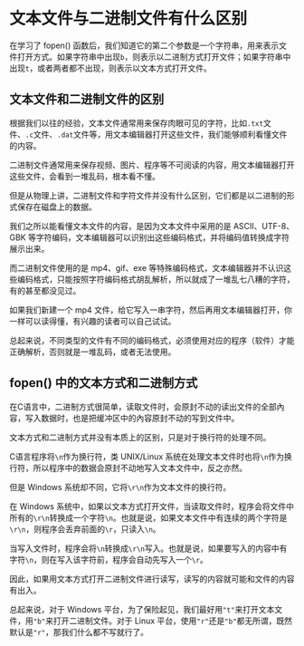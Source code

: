 # 文本文件与二进制文件有什么区别

在学习了 fopen() 函数后，我们知道它的第二个参数是一个字符串，用来表示文件打开方式。如果字符串中出现`b`，则表示以二进制方式打开文件；如果字符串中出现`t`，或者两者都不出现，则表示以文本方式打开文件。

## 文本文件和二进制文件的区别

根据我们以往的经验，文本文件通常用来保存肉眼可见的字符，比如`.txt`文件、`.c`文件、`.dat`文件等，用文本编辑器打开这些文件，我们能够顺利看懂文件的内容。

二进制文件通常用来保存视频、图片、程序等不可阅读的内容，用文本编辑器打开这些文件，会看到一堆乱码，根本看不懂。

但是从物理上讲，二进制文件和字符文件并没有什么区别，它们都是以二进制的形式保存在磁盘上的数据。

我们之所以能看懂文本文件的内容，是因为文本文件中采用的是 ASCII、UTF-8、GBK 等字符编码，文本编辑器可以识别出这些编码格式，并将编码值转换成字符展示出来。

而二进制文件使用的是 mp4、gif、exe 等特殊编码格式，文本编辑器并不认识这些编码格式，只能按照字符编码格式胡乱解析，所以就成了一堆乱七八糟的字符，有的甚至都没见过。

如果我们新建一个 mp4 文件，给它写入一串字符，然后再用文本编辑器打开，你一样可以读得懂，有兴趣的读者可以自己试试。

总起来说，不同类型的文件有不同的编码格式，必须使用对应的程序（软件）才能正确解析，否则就是一堆乱码，或者无法使用。

## fopen() 中的文本方式和二进制方式

在C语言中，二进制方式很简单，读取文件时，会原封不动的读出文件的全部內容，写入数据时，也是把缓冲区中的內容原封不动的写到文件中。

文本方式和二进制方式并没有本质上的区别，只是对于换行符的处理不同。

C语言程序将`\n`作为换行符，类 UNIX/Linux 系统在处理文本文件时也将`\n`作为换行符，所以程序中的数据会原封不动地写入文本文件中，反之亦然。

但是 Windows 系统却不同，它将`\r\n`作为文本文件的换行符。

在 Windows 系统中，如果以文本方式打开文件，当读取文件时，程序会将文件中所有的`\r\n`转换成一个字符`\n`。也就是说，如果文本文件中有连续的两个字符是`\r\n`，则程序会丢弃前面的`\r`，只读入`\n`。

当写入文件时，程序会将`\n`转换成`\r\n`写入。也就是说，如果要写入的内容中有字符`\n`，则在写入该字符前，程序会自动先写入一个`\r`。

因此，如果用文本方式打开二进制文件进行读写，读写的内容就可能和文件的内容有出入。

总起来说，对于 Windows 平台，为了保险起见，我们最好用`"t"`来打开文本文件，用`"b"`来打开二进制文件。对于 Linux 平台，使用`"r"`还是`"b"`都无所谓，既然默认是`"r"`，那我们什么都不写就行了。